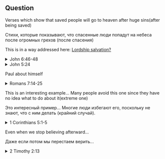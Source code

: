 ## Question

Verses which show that saved people will go to heaven after huge sins(after being saved)

Стихи, которые показывают, что спасенные люди попадут на небеса после огромных грехов (после спасения)

This is in a way addressed here: [Lordship salvation?](https://www.youtube.com/watch?v=n4vfnoh-4Hs)

<details>
<summary>John 6:46-48</summary>

While reading pay attention to:
- Does Jesus say like it is done deal or after you believe you have to be careful not to loose it?
- How can Jesus tell you that you > KNOW < ?
- Why is Jesus so certain, and tells you you can be certain to?

Во время чтения обратите внимание на следующее:
- Говорит ли Иисус, что все уже решено, или после того, как вы уверовали, вы должны быть осторожны, чтобы не потерять это?
- Как Иисус может сказать вам, что вы > ЗНАЕТЕ < ?
- Почему Иисус так уверен и говорит вам, что вы можете быть уверены?

[English](https://www.biblegateway.com/passage/?search=John%206:46-48&version=KJV)  

[Russian](https://www.biblegateway.com/passage/?search=John+6%3A46-48&version=RUSV)   

[Polish](https://www.biblegateway.com/passage/?search=John+6%3A46-48&version=UBG)    

</details>


<details>
<summary>John 5:24</summary>

Notice: 
When you believe you come from death to life(death in trespasses to life)

Whoever believed will not be condemned, no condition(independent of what you do)

Когда вы верите, вы переходите от смерти к жизни (от смерти в грехах к жизни).

Тот, кто уверовал, не будет осужден, ни в каком состоянии (независимо от того, что вы делаете)

[English](https://www.biblegateway.com/passage/?search=John+5%3A24&version=KJV)  

[Russian](https://www.biblegateway.com/passage/?search=John+5%3A24&version=RUSV)  

[Polish](https://www.biblegateway.com/passage/?search=John+5%3A24&version=UBG)    

</details>

Paul about himself

<details>
<summary>Romans 7:14-25</summary>

Questions:
- What is Paul talking here about?
- Is Paul still sinning?
- Why is he sinning?
- How does he feel about his constant sinning(after being saved)
- What is this internal human?(remember about Holly's spirit inside a saved person?)

Вопросы:
- О чем говорит здесь Павел?
- Грешит ли Павел до сих пор?
- Почему он грешит?
- Как он относится к тому, что постоянно грешит (после спасения).
- Что это за внутренний человек? (Помните о духе Холи внутри спасенного человека?)

[English](https://www.biblegateway.com/passage/?search=Romans+7%3A14-25&version=KJV)  

[Russian](https://www.biblegateway.com/passage/?search=Romans+7%3A14-25&version=RUSV)   

[Polish](https://www.biblegateway.com/passage/?search=Romans+7%3A14-25&version=UBG)   

</details>


This is an interesting example... Many people avoid this one since they have no idea what to do about it(extreme one)

Это интересный пример... Многие люди избегают его, поскольку не знают, что с ним делать (крайний случай).

<details>
<summary>1 Corinthians 5:1-5</summary>

Questions:
- What was this guy doing?
- Whas this guy behaving better or worse the unsaved people?
- Did Paul said that he is no longer saved?
- Where is his soul going after death?

Вопросы:
- Что делал этот парень?
- Как этот парень вел себя лучше или хуже неспасенных людей?
- Говорил ли Павел, что он больше не спасен?
- Куда отправится его душа после смерти?

[English](https://www.biblegateway.com/passage/?search=1+Corinthians+5%3A1-5&version=KJV)  

[Russian](https://www.biblegateway.com/passage/?search=1+Corinthians+5%3A1-5&version=RUSV)   

[Polish](https://www.biblegateway.com/passage/?search=1+Corinthians+5%3A1-5&version=UBG) 

<details>
<summary>Note from me after reading</summary>

I understand that for Paul it is better that this guy's sins would kill him(satan would kill the body) so he could stop sinning. If you read verses after this fragment you would notice that Paul is telling Christians to separate from those who commit such a huge sin and are not listening to other Christians.

Я понимаю, что для Павла лучше, чтобы грехи этого парня убили его (сатана убил бы тело), чтобы он мог перестать грешить. Если вы прочитаете стихи после этого фрагмента, то заметите, что Павел говорит христианам отделяться от тех, кто совершает такой большой грех и не слушает других христиан.

</details>

</details>


Even when we stop believing afterward...

Даже если потом мы перестаем верить...

<details>
<summary>2 Timothy 2:13</summary>

Questions:
- Can you recall that the saved person is sealed with the Holy Spirit?
- Is the Holy Spirit God?
- Based on this fragment... Will God deny this person access to heaven?
- Why he will/won't be denied? 

Questions:
- Can you recall that the saved person is sealed with the Holy Spirit?
- Is the Holy Spirit God?
- Based on this fragment... Will God deny this person access to heaven?
- Why he will/won't be denied? 

[English](https://www.biblegateway.com/passage/?search=2+Timothy+2%3A13&version=KJV)  

[Russian](https://www.biblegateway.com/passage/?search=2+Timothy+2%3A13&version=RUSV)   

[Polish](https://www.biblegateway.com/passage/?search=2+Timothy+2%3A13&version=UBG)    


<details>
<summary>Verse before that</summary>

Verse 2:12 is usually used for a reason you can lose your salvation but most people who use it that way miss the context. I can expand on that if you want.

Verse 2:12 is usually used for a reason you can lose your salvation but most people who use it that way miss the context. I can expand on that if you want.

</details>

</details>

